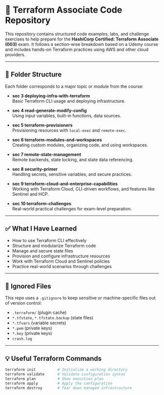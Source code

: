 # 🚀 Terraform Associate Code Repository

This repository contains structured code examples, labs, and challenge exercises to help prepare for the **HashiCorp Certified: Terraform Associate (003)** exam. It follows a section-wise breakdown based on a Udemy course and includes hands-on Terraform practices using AWS and other cloud providers.

---

## 📂 Folder Structure

Each folder corresponds to a major topic or module from the course:

- **sec 3 deploying-infra-with-terraform**  
  Basic Terraform CLI usage and deploying infrastructure.

- **sec 4 read-generate-modify-config**  
  Using input variables, built-in functions, data sources.

- **sec 5 terraform-provisioners**  
  Provisioning resources with `local-exec` and `remote-exec`.

- **sec 6 terraform-modules-and-workspaces**  
  Creating custom modules, organizing code, and using workspaces.

- **sec 7 remote-state-management**  
  Remote backends, state locking, and state data referencing.

- **sec 8 security-primer**  
  Handling secrets, sensitive variables, and secure practices.

- **sec 9 terraform-cloud-and-enterprise-capabilities**  
  Working with Terraform Cloud, CLI-driven workflows, and features like Sentinel and HCP.

- **sec 10 terraform-challenges**  
  Real-world practical challenges for exam-level preparation.

---

## ✅ What I Have Learned

- How to use Terraform CLI effectively
- Structure and modularize Terraform code
- Manage and secure state files
- Provision and configure infrastructure resources
- Work with Terraform Cloud and Sentinel policies
- Practice real-world scenarios through challenges

---

## 🚫 Ignored Files

This repo uses a `.gitignore` to keep sensitive or machine-specific files out of version control:

- `.terraform/` (plugin cache)
- `*.tfstate`, `*.tfstate.backup` (state files)
- `*.tfvars` (variable secrets)
- `*.pem` (private keys)
- `*.key` (private keys)
- `crash.log`

---

## 💡 Useful Terraform Commands

```bash
terraform init          # Initialize a working directory
terraform validate      # Validate configuration syntax
terraform plan          # Show execution plan
terraform apply         # Apply the configuration
terraform destroy       # Tear down managed infrastructure
